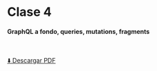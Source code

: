 # Clase 4
#### GraphQL a fondo, queries, mutations, fragments

<br>

[⬇️ Descargar PDF](https://github.com/aeberdinelli/incluit-nodejs-graphql/raw/master/clase-4/clase4.pdf)
